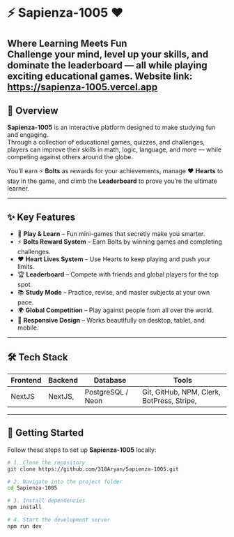 # ⚡ Sapienza-1005 ❤️  
**Where Learning Meets Fun**  
Challenge your mind, level up your skills, and dominate the leaderboard — all while playing exciting educational games.
Website link: https://sapienza-1005.vercel.app
---

## 📖 Overview

**Sapienza-1005** is an interactive platform designed to make studying fun and engaging.  
Through a collection of educational games, quizzes, and challenges, players can improve their skills in math, logic, language, and more — while competing against others around the globe.

You’ll earn ⚡ **Bolts** as rewards for your achievements, manage ❤️ **Hearts** to stay in the game, and climb the **Leaderboard** to prove you’re the ultimate learner.

---

## ✨ Key Features

- 🎯 **Play & Learn** – Fun mini-games that secretly make you smarter.
- ⚡ **Bolts Reward System** – Earn Bolts by winning games and completing challenges.
- ❤️ **Heart Lives System** – Use Hearts to keep playing and push your limits.
- 🏆 **Leaderboard** – Compete with friends and global players for the top spot.
- 📚 **Study Mode** – Practice, revise, and master subjects at your own pace.
- 🌍 **Global Competition** – Play against people from all over the world.
- 📱 **Responsive Design** – Works beautifully on desktop, tablet, and mobile.

---

## 🛠 Tech Stack

| Frontend | Backend | Database | Tools |
|----------|---------|----------|-------|
| NextJS | NextJS,  | PostgreSQL / Neon | Git, GitHub, NPM, Clerk, BotPress, Stripe, |

---

## 🚀 Getting Started

Follow these steps to set up **Sapienza-1005** locally:

```bash
# 1. Clone the repository
git clone https://github.com/318Aryan/Sapienza-1005.git

# 2. Navigate into the project folder
cd Sapienza-1005

# 3. Install dependencies
npm install

# 4. Start the development server
npm run dev

